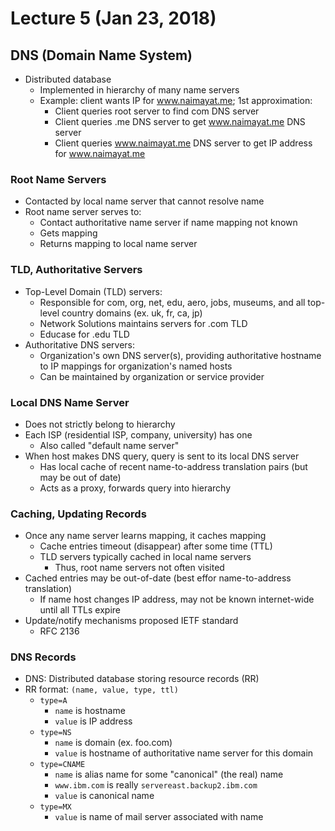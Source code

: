 # Lecture 5 (Jan 23, 2018)
## DNS (Domain Name System)
* Distributed database
  * Implemented in hierarchy of many name servers
  * Example: client wants IP for www.naimayat.me; 1st approximation:
    * Client queries root server to find com DNS server
    * Client queries .me DNS server to get  www.naimayat.me DNS server
    * Client queries www.naimayat.me DNS server to get IP address for www.naimayat.me
### Root Name Servers
* Contacted by local name server that cannot resolve name
* Root name server serves to:
  * Contact authoritative name server if name mapping not known
  * Gets mapping
  * Returns mapping to local name server
### TLD, Authoritative Servers
* Top-Level Domain (TLD) servers:
  * Responsible for com, org, net, edu, aero, jobs, museums, and all top-level country domains (ex. uk, fr, ca, jp)
  * Network Solutions maintains servers for .com TLD
  * Educase for .edu TLD
* Authoritative DNS servers:
  * Organization's own DNS server(s), providing authoritative hostname to IP mappings for organization's named hosts
  * Can be maintained by organization or service provider
### Local DNS Name Server
* Does not strictly belong to hierarchy
* Each ISP (residential ISP, company, university) has one
  * Also called "default name server"
* When host makes DNS query, query is sent to its local DNS server
  * Has local cache of recent name-to-address translation pairs (but may be out of date)
  * Acts as a proxy, forwards query into hierarchy 
### Caching, Updating Records
* Once any name server learns mapping, it caches mapping
  * Cache entries timeout (disappear) after some time (TTL)
  * TLD servers typically cached in local name servers
    * Thus, root name servers not often visited
* Cached entries may be out-of-date (best effor name-to-address translation)
  * If name host changes IP address, may not be known internet-wide until all TTLs expire
* Update/notify mechanisms proposed IETF standard
  * RFC 2136
### DNS Records
* DNS: Distributed database storing resource records (RR)
* RR format: `(name, value, type, ttl)`
  * `type=A`
    * `name` is hostname
    * `value` is IP address
  * `type=NS`
    * `name` is domain (ex. foo.com)
    * `value` is hostname of authoritative name server for this domain
  * `type=CNAME`
    * `name` is alias name for some "canonical" (the real) name
    * `www.ibm.com` is really `servereast.backup2.ibm.com`
    * `value` is canonical name
  * `type=MX`
    * `value` is name of mail server associated with name

